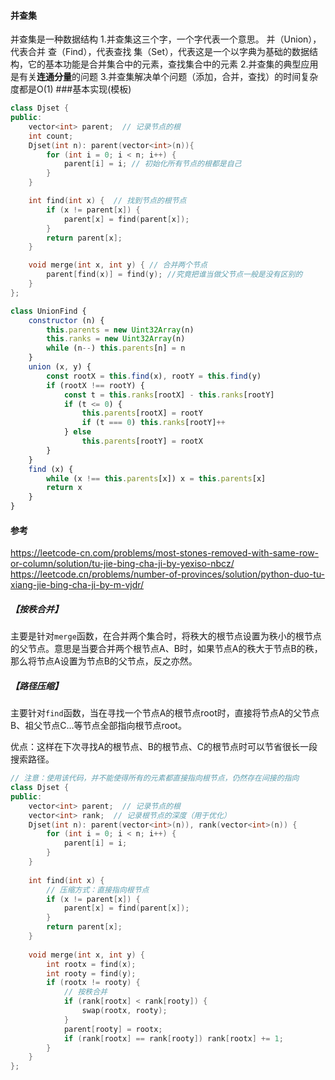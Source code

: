 #### 并查集

并查集是一种数据结构
1.并查集这三个字，一个字代表一个意思。
  并（Union），代表合并
  查（Find），代表查找
  集（Set），代表这是一个以字典为基础的数据结构，它的基本功能是合并集合中的元素，查找集合中的元素
2.并查集的典型应用是有关**连通分量**的问题
3.并查集解决单个问题（添加，合并，查找）的时间复杂度都是O(1)
###基本实现(模板)
```C++
class Djset {
public:
    vector<int> parent;  // 记录节点的根
    int count;
    Djset(int n): parent(vector<int>(n)){
        for (int i = 0; i < n; i++) {
            parent[i] = i; // 初始化所有节点的根都是自己
        }
    }

    int find(int x) {  // 找到节点的根节点
        if (x != parent[x]) {
            parent[x] = find(parent[x]);
        }
        return parent[x];
    }

    void merge(int x, int y) { // 合并两个节点
        parent[find(x)] = find(y); //究竟把谁当做父节点一般是没有区别的 
    }
};
```

```js
class UnionFind {
    constructor (n) {
        this.parents = new Uint32Array(n)
        this.ranks = new Uint32Array(n)
        while (n--) this.parents[n] = n
    }
    union (x, y) {
        const rootX = this.find(x), rootY = this.find(y)
        if (rootX !== rootY) {
            const t = this.ranks[rootX] - this.ranks[rootY]
            if (t <= 0) {
                this.parents[rootX] = rootY
                if (t === 0) this.ranks[rootY]++
            } else 
                this.parents[rootY] = rootX
        }
    }
    find (x) {
        while (x !== this.parents[x]) x = this.parents[x]
        return x
    }
}
```

#### **参考**

https://leetcode-cn.com/problems/most-stones-removed-with-same-row-or-column/solution/tu-jie-bing-cha-ji-by-yexiso-nbcz/
https://leetcode.cn/problems/number-of-provinces/solution/python-duo-tu-xiang-jie-bing-cha-ji-by-m-vjdr/
##### 【按秩合并】

主要是针对`merge`函数，在合并两个集合时，将秩大的根节点设置为秩小的根节点的父节点。意思是当要合并两个根节点A、B时，如果节点A的秩大于节点B的秩，那么将节点A设置为节点B的父节点，反之亦然。



##### 【路径压缩】

主要针对`find`函数，当在寻找一个节点A的根节点root时，直接将节点A的父节点B、祖父节点C...等节点全部指向根节点root。

优点：这样在下次寻找A的根节点、B的根节点、C的根节点时可以节省很长一段搜索路径。



```c++
// 注意：使用该代码，并不能使得所有的元素都直接指向根节点，仍然存在间接的指向
class Djset {
public:
    vector<int> parent;  // 记录节点的根
    vector<int> rank;  // 记录根节点的深度（用于优化）
    Djset(int n): parent(vector<int>(n)), rank(vector<int>(n)) {
        for (int i = 0; i < n; i++) {
            parent[i] = i;
        }
    }
    
    int find(int x) {
        // 压缩方式：直接指向根节点
        if (x != parent[x]) {
            parent[x] = find(parent[x]);
        }
        return parent[x];
    }
    
    void merge(int x, int y) {
        int rootx = find(x);
        int rooty = find(y);
        if (rootx != rooty) {
            // 按秩合并
            if (rank[rootx] < rank[rooty]) {
                swap(rootx, rooty);
            }
            parent[rooty] = rootx;
            if (rank[rootx] == rank[rooty]) rank[rootx] += 1;
        }
    }
};
```

